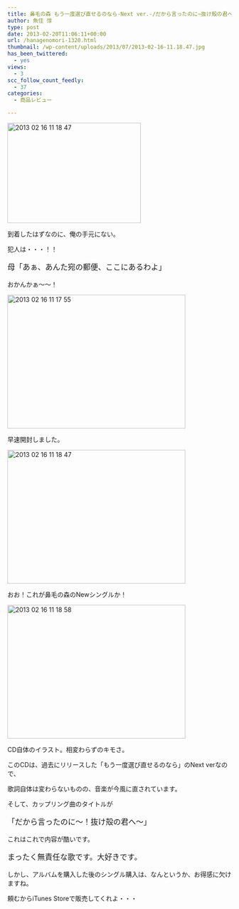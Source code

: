 ```yaml
---
title: 鼻毛の森 もう一度選び直せるのなら-Next ver.-/だから言ったのに~抜け殻の君へ~ が到着していた！
author: 魚住 惇
type: post
date: 2013-02-20T11:06:11+00:00
url: /hanagenomori-1320.html
thumbnail: /wp-content/uploads/2013/07/2013-02-16-11.18.47.jpg
has_been_twittered:
  - yes
views:
  - 3
scc_follow_count_feedly:
  - 37
categories:
  - 商品レビュー

---
```

<img decoding="async" loading="lazy" title="2013-02-16 11.18.47.jpg" src="/wp-content/uploads/2013/02/2013-02-16-11.18.47.jpg" alt="2013 02 16 11 18 47" width="300" height="225" border="0" />

<!--more-->

到着したはずなのに、俺の手元にない。

犯人は・・・！！</p> 

<p style="font-size: 17px;">
  母「あぁ、あんた宛の郵便、ここにあるわよ」
</p></p> 

おかんかぁ〜〜！

<img decoding="async" loading="lazy" title="2013-02-16 11.17.55.jpg" src="/wp-content/uploads/2013/02/2013-02-16-11.17.55.jpg" alt="2013 02 16 11 17 55" width="400" height="300" border="0" /> 

早速開封しました。</p> 

<img decoding="async" loading="lazy" title="2013-02-16 11.18.47.jpg" src="/wp-content/uploads/2013/02/2013-02-16-11.18.471.jpg" alt="2013 02 16 11 18 47" width="400" height="300" border="0" /> 

おお！これが鼻毛の森のNewシングルか！</p> 

<img decoding="async" loading="lazy" title="2013-02-16 11.18.58.jpg" src="/wp-content/uploads/2013/02/2013-02-16-11.18.58.jpg" alt="2013 02 16 11 18 58" width="400" height="300" border="0" /> 

CD自体のイラスト。相変わらずのキモさ。</p> 

このCDは、過去にリリースした「もう一度選び直せるのなら」のNext verなので、

歌詞自体は変わらないものの、音楽が今風に直されています。</p> 

そして、カップリング曲のタイトルが

<p style="font-size: 17px;">
  「だから言ったのに〜！抜け殻の君へ〜」
</p></p> 

これはこれで内容が酷いです。

<p style="font-size: 17px;">
  まったく無責任な歌です。大好きです。
</p></p> 

しかし、アルバムを購入した後のシングル購入は、なんというか、お得感に欠けますね。</p> 

頼むからiTunes Storeで販売してくれよ・・・</p>